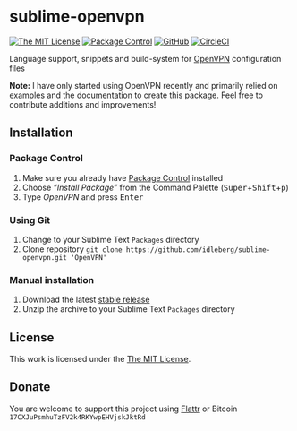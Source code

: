 # sublime-openvpn

[![The MIT License](https://img.shields.io/badge/license-MIT-orange.svg?style=flat-square)](http://opensource.org/licenses/MIT)
[![Package Control](https://packagecontrol.herokuapp.com/downloads/OpenVPN.svg?style=flat-square)](https://packagecontrol.io/packages/OpenVPN)
[![GitHub](https://img.shields.io/github/release/idleberg/sublime-openvpn.svg?style=flat-square)](https://github.com/idleberg/sublime-openvpn/releases)
[![CircleCI](https://flat.badgen.net/circleci/github/idleberg/sublime-openvpn)](https://circleci.com/gh/idleberg/sublime-openvpn/)

Language support, snippets and build-system for [OpenVPN](https://github.com/OpenVPN/openvpn) configuration files

**Note:** I have only started using OpenVPN recently and primarily relied on [examples](https://github.com/OpenVPN/openvpn/tree/master/sample/sample-config-files) and the [documentation](https://openvpn.net/vpn-server-resources/) to create this package. Feel free to contribute additions and improvements!

## Installation

### Package Control

1. Make sure you already have [Package Control](https://packagecontrol.io/) installed
2. Choose *“Install Package”* from the Command Palette (<kbd>Super</kbd>+<kbd>Shift</kbd>+<kbd>p</kbd>)
3. Type *OpenVPN* and press <kbd>Enter</kbd>

### Using Git

1. Change to your Sublime Text `Packages` directory
2. Clone repository `git clone https://github.com/idleberg/sublime-openvpn.git 'OpenVPN'`

### Manual installation

1. Download the latest [stable release](https://github.com/idleberg/sublime-openvpn/releases)
2. Unzip the archive to your Sublime Text `Packages` directory

## License

This work is licensed under the [The MIT License](LICENSE).

## Donate

You are welcome to support this project using [Flattr](https://flattr.com/submit/auto?user_id=idleberg&url=https://github.com/idleberg/sublime-openvpn) or Bitcoin `17CXJuPsmhuTzFV2k4RKYwpEHVjskJktRd`
